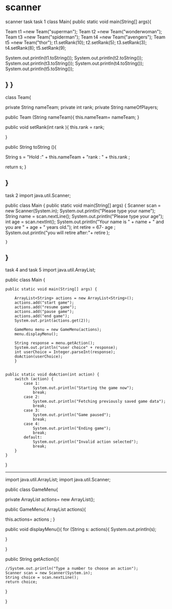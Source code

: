 # scanner
scanner task
task 1
class Main{
	public static void main(String[] args){


Team t1 =new Team("superman");
Team t2 =new Team("wonderwoman");
Team t3 =new Team("spiderman");
Team t4 =new Team("avengers");
Team t5 =new Team("thor");
t1.setRank(10);
t2.setRank(5);
t3.setRank(3);
t4.setRank(8);
t5.setRank(9);

System.out.println(t1.toString());
System.out.println(t2.toString());
System.out.println(t3.toString());
System.out.println(t4.toString());
System.out.println(t5.toString());


}
}
-----------------------------------------------------------------------------------------------------------------------------------------------
class Team{

private String nameTeam;
private int rank;
private String nameOfPlayers;

public Team (String nameTeam){
	this.nameTeam= nameTeam;
}

public void setRank(int rank
){
this.rank = rank;


}



public String toString (){


String s = "Hold :" + this.nameTeam + "rank : " + this.rank ;

return s;
}


}
--------------------------------
task 2
import java.util.Scanner;

public class Main {
    public static void main(String[] args) {
        Scanner scan = new Scanner(System.in);
        System.out.println("Please type your name");
        String name = scan.nextLine();
        System.out.println("Please type your age");
        int age = scan.nextInt();
        System.out.println("Your name is " + name + " and you are " + age + " years old.");
        int retire = 67- age ;
        System.out.println("you will retire after:"+ retire );
     



    }
}
-------------------------------------------------------------------------------------------------------------------------------------------------------
task 4 and task 5 
import java.util.ArrayList;

public class Main {

    public static void main(String[] args) {

        ArrayList<String> actions = new ArrayList<String>();
        actions.add("start game");
        actions.add("resume game");
        actions.add("pause game");
        actions.add("end game");
        System.out.print(actions.get(2));

        GameMenu menu = new GameMenu(actions);
        menu.displayMenu();

        String response = menu.getAction();
        System.out.println("user choice" + response);
        int userChoice = Integer.parseInt(response);
        doAction(userChoice);
        }


    public static void doAction(int action) {
        switch (action) {
            case 1:
                System.out.println("Starting the game now");
                break;
            case 2:
                System.out.println("Fetching previously saved game data");
                break;
            case 3:
                System.out.println("Game paused");
                break;
            case 4:
                System.out.println("Ending game");
                break;
            default:
                System.out.println("Invalid action selected");
                break;
        }
    }
}

------------------
import java.util.ArrayList;
import java.util.Scanner;

public class GameMenu{
	
private  ArrayList<String> actions= new ArrayList<String>();


public GameMenu( ArrayList<String> actions){

this.actions= actions ;
}






public  void displayMenu(){
for (String s: actions){
System.out.println(s);


}

}

public String getAction(){

	//System.out.println("Type a number to choose an action");
    Scanner scan = new Scanner(System.in);
    String choice = scan.nextLine();
    return choice;
   
   }


}


